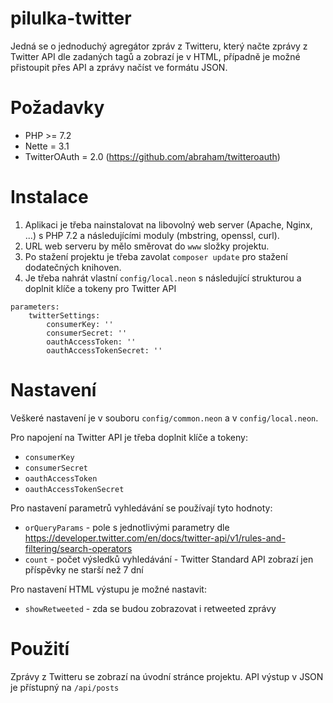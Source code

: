 # pilulka-twitter
Jedná se o jednoduchý agregátor zpráv z Twitteru, který načte zprávy z Twitter API dle zadaných tagů a zobrazí je v HTML, případně je možné přistoupit přes API a zprávy načíst ve formátu JSON.

# Požadavky
* PHP >= 7.2
* Nette = 3.1
* TwitterOAuth = 2.0 (https://github.com/abraham/twitteroauth)

# Instalace
1. Aplikaci je třeba nainstalovat na libovolný web server (Apache, Nginx, ...) s PHP 7.2 a následujícími moduly (mbstring, openssl, curl).
2. URL web serveru by mělo směrovat do `www` složky projektu.
3. Po stažení projektu je třeba zavolat `composer update` pro stažení dodatečných knihoven.
4. Je třeba nahrát vlastní `config/local.neon` s následující strukturou a doplnit klíče a tokeny pro Twitter API

```
parameters:
	twitterSettings:
		consumerKey: ''
		consumerSecret: ''
		oauthAccessToken: ''
		oauthAccessTokenSecret: ''
```

# Nastavení
Veškeré nastavení je v souboru `config/common.neon` a v `config/local.neon`.

Pro napojení na Twitter API je třeba doplnit klíče a tokeny:
* `consumerKey`
* `consumerSecret`
* `oauthAccessToken`
* `oauthAccessTokenSecret`

Pro nastavení parametrů vyhledávání se používají tyto hodnoty:
* `orQueryParams` - pole s jednotlivými parametry dle https://developer.twitter.com/en/docs/twitter-api/v1/rules-and-filtering/search-operators
* `count` - počet výsledků vyhledávání - Twitter Standard API zobrazí jen příspěvky ne starší než 7 dní

Pro nastavení HTML výstupu je možné nastavit:
* `showRetweeted` - zda se budou zobrazovat i retweeted zprávy

# Použití
Zprávy z Twitteru se zobrazí na úvodní stránce projektu.
API výstup v JSON je přístupný na `/api/posts`
